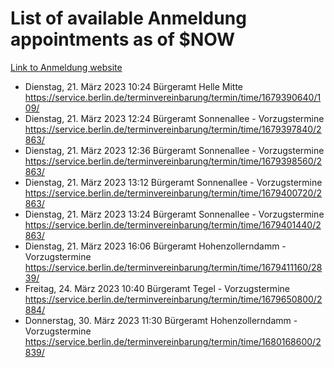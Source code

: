 # List of available Anmeldung appointments as of $NOW
[Link to Anmeldung website](https://service.berlin.de/terminvereinbarung/termin/tag.php?termin=1&anliegen[]=120686&dienstleisterlist=122210,122217,327316,122219,327312,122227,327314,122231,327346,122243,327348,122254,122252,329742,122260,329745,122262,329748,122271,327278,122273,327274,122277,327276,330436,122280,327294,122282,327290,122284,327292,122291,327270,122285,327266,122286,327264,122296,327268,150230,329760,122297,327286,122294,327284,122312,329763,122314,329775,122304,327330,122311,327334,122309,327332,317869,122281,327352,122279,329772,122283,122276,327324,122274,327326,122267,329766,122246,327318,122251,327320,122257,327322,122208,327298,122226,327300&herkunft=http%3A%2F%2Fservice.berlin.de%2Fdienstleistung%2F120686%2F)
- Dienstag, 21. März 2023 10:24 Bürgeramt Helle Mitte https://service.berlin.de/terminvereinbarung/termin/time/1679390640/109/
- Dienstag, 21. März 2023 12:24 Bürgeramt Sonnenallee - Vorzugstermine https://service.berlin.de/terminvereinbarung/termin/time/1679397840/2863/
- Dienstag, 21. März 2023 12:36 Bürgeramt Sonnenallee - Vorzugstermine https://service.berlin.de/terminvereinbarung/termin/time/1679398560/2863/
- Dienstag, 21. März 2023 13:12 Bürgeramt Sonnenallee - Vorzugstermine https://service.berlin.de/terminvereinbarung/termin/time/1679400720/2863/
- Dienstag, 21. März 2023 13:24 Bürgeramt Sonnenallee - Vorzugstermine https://service.berlin.de/terminvereinbarung/termin/time/1679401440/2863/
- Dienstag, 21. März 2023 16:06 Bürgeramt Hohenzollerndamm - Vorzugstermine https://service.berlin.de/terminvereinbarung/termin/time/1679411160/2839/
- Freitag, 24. März 2023 10:40 Bürgeramt Tegel - Vorzugstermine https://service.berlin.de/terminvereinbarung/termin/time/1679650800/2884/
- Donnerstag, 30. März 2023 11:30 Bürgeramt Hohenzollerndamm - Vorzugstermine https://service.berlin.de/terminvereinbarung/termin/time/1680168600/2839/
